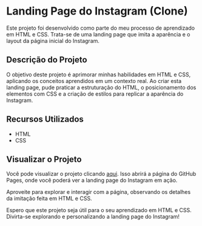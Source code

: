 # Landing Page do Instagram (Clone)

Este projeto foi desenvolvido como parte do meu processo de aprendizado em HTML e CSS. Trata-se de uma landing page que imita a aparência e o layout da página inicial do Instagram.

## Descrição do Projeto

O objetivo deste projeto é aprimorar minhas habilidades em HTML e CSS, aplicando os conceitos aprendidos em um contexto real. Ao criar esta landing page, pude praticar a estruturação do HTML, o posicionamento dos elementos com CSS e a criação de estilos para replicar a aparência do Instagram.

## Recursos Utilizados

- HTML
- CSS

## Visualizar o Projeto

Você pode visualizar o projeto clicando [aqui](https://aikenkov.github.io/projeto2-instagram/). Isso abrirá a página do GitHub Pages, onde você poderá ver a landing page do Instagram em ação.

Aproveite para explorar e interagir com a página, observando os detalhes da imitação feita em HTML e CSS.

Espero que este projeto seja útil para o seu aprendizado em HTML e CSS. Divirta-se explorando e personalizando a landing page do Instagram!
